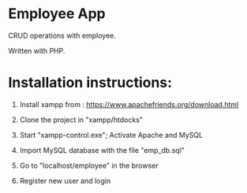 # Employee App

CRUD operations with employee.

Written with PHP.

# Installation instructions: 

1. Install xampp from : https://www.apachefriends.org/download.html

2. Clone the project in "xampp/htdocks"

3. Start "xampp-control.exe"; Activate Apache and MySQL

4. Import MySQL database with the file "emp_db.sql"

5. Go to "localhost/employee" in the browser

6. Register new user and login
